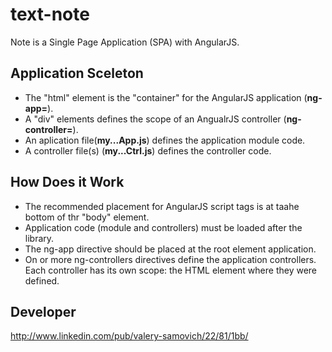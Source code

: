 text-note
=========

Note is a Single Page Application (SPA) with AngularJS.

Application Sceleton
--------------------

 - The "html" element is the "container" for the AngularJS application (**ng-app=**).
 - A "div" elements defines the scope of an AngualrJS controller (**ng-controller=**).
 - An aplication file(**my...App.js**) defines the application module code.
 - A controller file(s) (**my...Ctrl.js**) defines the controller code.

How Does it Work
----------------

 - The recommended placement for AngularJS script tags is at taahe bottom of thr "body" element.
 - Application code (module and controllers) must be loaded after the library.
 - The ng-app directive should be placed at the root element application.
 - On or more ng-controllers directives define the application controllers. Each controller has its own scope: the HTML element where they were defined.

Developer
---------

http://www.linkedin.com/pub/valery-samovich/22/81/1bb/



